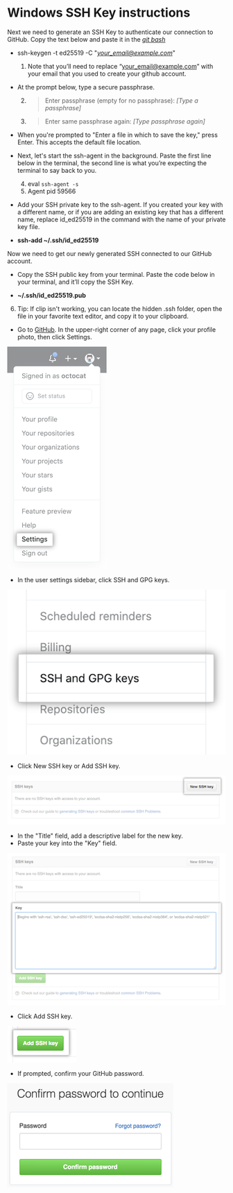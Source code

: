 # Windows SSH Key instructions

Next we need to generate an SSH Key to authenticate our connection to GitHub. Copy the text below and paste it in the _<span style="text-decoration:underline;">git bash</span>_


* ssh-keygen -t ed25519 -C "_[your_email@example.com](mailto:your_email@example.com)_"

    1. Note that you’ll need to replace “[your_email@example.com](mailto:your_email@example.com)” with your email that you used to create your github account.
* At the prompt below, type a secure passphrase.

    2. > Enter passphrase (empty for no passphrase): _[Type a passphrase]_
    3. > Enter same passphrase again: _[Type passphrase again]_
* When you're prompted to "Enter a file in which to save the key," press Enter. This accepts the default file location.
* Next, let's start the ssh-agent in the background. Paste the first line below in the terminal, the second line is what you’re expecting the terminal to say back to you.

    4. eval `ssh-agent -s`
    5. Agent pid 59566
* Add your SSH private key to the ssh-agent. If you created your key with a different name, or if you are adding an existing key that has a different name, replace id_ed25519 in the command with the name of your private key file.

* **ssh-add ~/.ssh/id_ed25519**

Now we need to get our newly generated SSH connected to our GitHub account.


* Copy the SSH public key from your terminal. Paste the code below in your terminal, and it’ll copy the SSH Key. 

* **~/.ssh/id_ed25519.pub**

6. Tip: If clip isn't working, you can locate the hidden .ssh folder, open the file in your favorite text editor, and copy it to your clipboard.
* Go to [GitHub](https://github.com/). In the upper-right corner of any page, click your profile photo, then click Settings. 


![alt_text](ssh1.png "image_tooltip")

* In the user settings sidebar, click SSH and GPG keys. 


![alt_text](ssh2.png "image_tooltip")




*   Click New SSH key or Add SSH key. 



![alt_text](ssh3.png "image_tooltip")



* In the "Title" field, add a descriptive label for the new key.
* Paste your key into the "Key" field. 



![alt_text](ssh4.png "image_tooltip")

* Click Add SSH key. 



![alt_text](ssh5.png "image_tooltip")

* If prompted, confirm your GitHub password. 




![alt_text](ssh6.png "image_tooltip")
